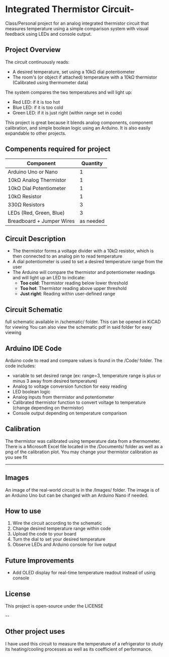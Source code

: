 # Integrated Thermistor Circuit-
Class/Personal project for an analog integrated thermistor circuit that measures temperature using a simple comparison system with visual feedback using LEDs and console output. 


## Project Overview 

The circuit continuously reads:
- A desired temperature, set using a 10kΩ dial potentiometer
- The room's (or object if attached) temperature with a 10kΩ thermistor (Calibrated using thermometer data)

The system compares the two temperatures and will light up:
- Red LED: if it is too hot
- Blue LED: if it is too cold
- Green LED: if it is just right (within range set in code)

This project is great because it blends analog components, component calibration, and simple boolean logic using an Arduino. It is also easily expandable to other projects. 

## Compenents required for project

| Component                      | Quantity |
|-------------------------------|----------|
| Arduino Uno or Nano           | 1        |
| 10kΩ Analog Thermistor        | 1        |
| 10kΩ Dial Potentiometer       | 1        |
| 10kΩ Resistor                 | 1        |
| 330Ω Resistors                | 3        |
| LEDs (Red, Green, Blue)       | 3        |
| Breadboard + Jumper Wires     | as needed |


## Circuit Description 

- The thermistor forms a voltage divider with a 10kΩ resistor, which is then connected to an analog pin to read temperature
- A dial potentiometer is used to set a desired temperature range from the user 
- The Arduino will compare the thermistor and potentiometer readings and will light up an LED to indicate:
  - **Too cold**: Thermistor reading below lower threshold
  - **Too hot**: Thermistor reading above upper threshold
  - **Just right**: Reading within user-defined range

## Circuit Schematic 

full schematic available in /schematic/ folder. 
This can be opened in KiCAD for viewing
You can also view the schematic pdf in said folder for easy viewing 


## Arduino IDE Code 

Arduino code to read and compare values is found in the /Code/ folder.
The code includes:
- variable to set desired range (ex: range=3, temperature range is plus or minus 3 away from desired temperature)
- Analog to voltage conversion function for easy reading
- LED boolean logic
- Analog inputs from thermistor and potentiometer
- Calibrated thermistor function to convert voltage to temperature (change depending on thermistor)
- Console output depending on temperature comparison


## Calibration 
The thermistor was calibrated using temperature data from a thermometer.  
There is a Microsoft Excel file located in the /Documents/ folder as well as a png of the calibration plot. 
You may change your thermistor calibration as you see fit

---

## Images
An image of the real-world circuit is in the /Images/ folder. The image is of an Arduino Uno but can be changed with an Arduino Nano if needed. 


## How to use 
1. Wire the circuit according to the schematic
2. Change desired temperature range within code 
3. Upload the code to your board
4. Turn the dial to set your desired temperature 
5. Observe LEDs and Arduino console for live output


## Future Improvements
- Add OLED display for real-time temperature readout instead of using console
  
## License
This project is open-source under the LICENSE

-- 

## Other project uses
I have used this circuit to measure the temperature of a refrigerator to study its heating/cooling processes as well as its coefficient of performance. 

